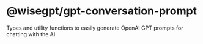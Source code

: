 # @wisegpt/gpt-conversation-prompt

Types and utility functions to easily generate OpenAI GPT prompts for chatting with the AI.

